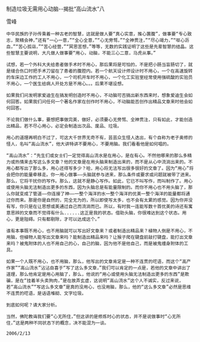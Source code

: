 制造垃圾无需用心动脑--揭批“高山流水”八

雪峰


    中华民族的子孙传乘着一种古老的智慧，这就是做人要“真心实意，推心置腹”，做事要“专心致志，聚精会神，”还有“一心一意，”“全心全意，”“心无旁骛，”“全神贯注，”“尽心竭力，”“呕心沥血，”“苦心孤诣，”“苦心经营，”“冥思苦想，”等等，无数的实践证明了这些是先辈智慧的结晶。这些智慧主要说明，大凡做人做事要“用心，动脑，不能三心二意，马虎从事。”

    试想，若一个外科大夫给患者做手术时不用心，那后果将是可怕的，不是把小肠当盲肠切了，就是缝合伤口时把手术刀留在了患者的腹腔内。若一个航天设计师设计时不用心，一个在高速旋转的车床边工作的工人不用心，一个司机开车时不用心，一个化工实验室经常使用强硫酸的实验员不用心，一个医生给病人开处方是不用心。。。后果不堪设想。

    如果我们问发明家爱迪生在搞发明创造时不用心，不动脑可否搞出新东西来时，想象爱迪生会如何回答。如果我们问任何一个著名作家在创作时不用心，不动脑能否创作出精品文章来时他会如何回答。

    不论我们做什么事，要想把事做完美，做好，必须要心无旁骛、全神贯注，只有如此，才能创造出精品，若不尽心用心，必定会制造出次品、废品、垃圾。

    用心的道理再明白不过了，可这大千世界无奇不有，芸芸众生怪人迭出，有个自称为老子奥修的怪人，名叫“高山流水”，他大讲特讲不要用心，不要用脑。我们看看他是如何唱的。

    “高山流水”：“先生们或女士们一定觉得高山流水是在用心，是在有心。不然他哪来的那么多精力或热情来去写这么多文章？他的文章是在用头脑来制造出来的，而不是从心中流淌出来的。不用心都写出了那么多，用心还得写多少？哈，用心将无法写出很多很好的文章了。因为“用心”将会把你的能量牵移走。你一用心做事――头脑就参与进来，那么条件或要求或问题就被带了进来。那么，它将干扰你的写作。那么，这就不是静心写作。如此，它已不叫写作，而叫制作了。用心或使用头脑无法制造出更多的东西，因为头脑总是有能量限制的。而你不用心也不用头脑了，那么你就变成了管道――你连接了神――一整个海洋的水一整个海洋的优美一整个海洋的能量都将通过你而来。那是你是自然的，完全无为的，所以即使写太多，也不会有太累的感觉。因为你并没有写，你只是在让思想或美通过自己而流淌而已。所以，有时我一连能写数十首优美的诗还有寓意思辨的文章而不觉得有什么......这正是我的状态。借助头脑，你很难达到这个状态。用心，更是阻碍。只有都剔除，才可以达成这个。”

    谁有本事既不用心，也不用脑就可以写出好文章来？或者制造出精品来？植物人倒是不用心，不用脑，但植物人能写出文章来吗？能制造出精品来吗？让猴子爬在键盘前敲打键盘，能打出文章来吗？被鬼附体的人也不用自己的心，自己的脑，因为他不是他自己，而是被鬼缠身附体的工具。

    如果一个人既不用心，也不用脑，那么，他写出的文章肯定是一种不连贯的呓语，而这个“高产作家”“高山流水”沾沾自喜于“写了这么多文章，”我们可以肯定的一点是，若他的文章中讲出了道理，那么他肯定是用心用脑了，那么，他说的“用心或使用头脑无法制造出更多的东西”是欺骗，是在“挂着羊头卖狗肉，”是在故弄玄虚，这说明“高山流水”这个人不诚实，反过来说，若“高山流水”“写这么多文章”是真的没用心，也没用脑，那么，他的“这么多文章”必然是思维不连贯的呓语，是话语堆砌、文字垃圾。

    到底如何呢？请大家分析。

    当然，佛陀教诲我们要“心无所住，”但这讲的是修炼时心的状态，并不是说做事时“心无所住，”这是两种不同状态下的概念，决不能混为一谈。

    2006/2/13



